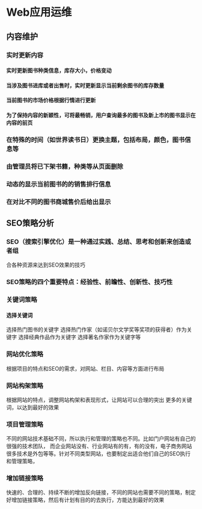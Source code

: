 ﻿
# Web应用运维

## 内容维护

### 实时更新内容

#### 实时更新图书种类信息，库存大小，价格变动
#### 当涉及图书进库或者出售时，实时更新显示当前剩余图书的库存数量
#### 当前图书的市场价格根据行情进行更新
#### 为了保持内容的新颖性，可将最畅销，用户查询最多的图书及新上市的图书显示在内容的前页

### 在特殊的时间（如世界读书日）更换主题，包括布局，颜色，图书信息等

### 由管理员将已下架书籍，种类等从页面删除

### 动态的显示当前图书的的销售排行信息

### 在对比不同的图书商城售价后给出显示





## SEO策略分析

### SEO（搜索引擎优化）是一种通过实践、总结、思考和创新来创造或者组
合各种资源来达到SEO效果的技巧

### SEO策略的四个重要特点：经验性、前瞻性、创新性、技巧性

### 关键词策略

#### 选择关键词
选择热门图书的关键字
选择热门作家（如诺贝尔文学奖等奖项的获得者）作为关键字
选择经典作品作为关键字
选择著名作家作为关键字等

### 网站优化策略
根据项目的特点和SEO的需求，对网站、栏目、内容等方面进行布局

### 网站构架策略
根据网站的特点，调整网站构架和表现形式，让网站可以合理的突出
更多的关键词，以达到最好的效果

### 项目管理策略
不同的网站技术基础不同，所以执行和管理的策略也不同。比如门户网站有自己的很强的技术团队，
而企业网站没有、行业网站有的有，有的没有，电子商务网站很多技术是外包等等。针对不同类型网站，也要制定出适合他们自己的SEO执行和管理策略，

### 增加链接策略
快速的、合理的、持续不断的增加反向链接，不同的网站也需要不同的策略，制定好增加链接策略，然后有计划有目的的去执行，方能达到最好的效果


